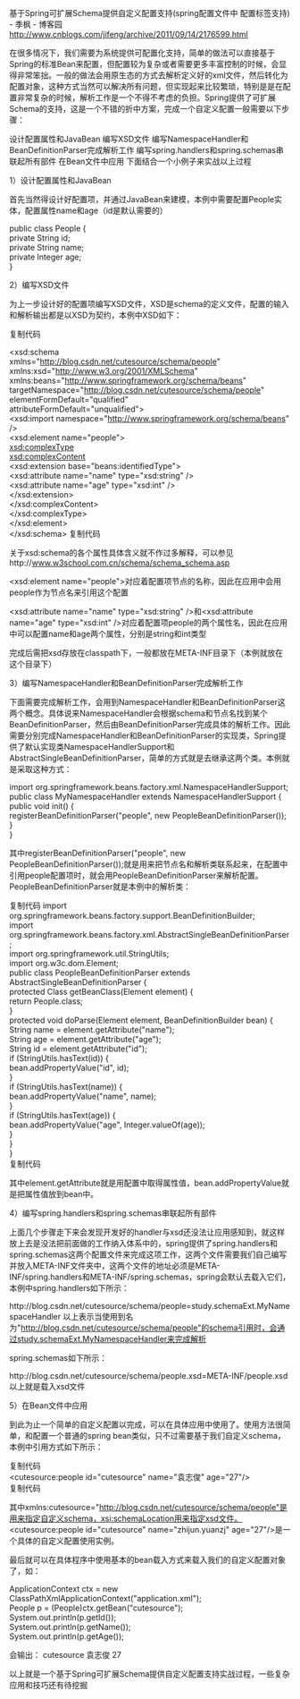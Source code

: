 基于Spring可扩展Schema提供自定义配置支持(spring配置文件中 配置标签支持) - 季枫 - 博客园 
http://www.cnblogs.com/jifeng/archive/2011/09/14/2176599.html

在很多情况下，我们需要为系统提供可配置化支持，简单的做法可以直接基于Spring的标准Bean来配置，但配置较为复杂或者需要更多丰富控制的时候，会显得非常笨拙。一般的做法会用原生态的方式去解析定义好的xml文件，然后转化为配置对象，这种方式当然可以解决所有问题，但实现起来比较繁琐，特别是是在配置非常复杂的时候，解析工作是一个不得不考虑的负担。Spring提供了可扩展Schema的支持，这是一个不错的折中方案，完成一个自定义配置一般需要以下步骤：

设计配置属性和JavaBean 
编写XSD文件 
编写NamespaceHandler和BeanDefinitionParser完成解析工作 
编写spring.handlers和spring.schemas串联起所有部件 
在Bean文件中应用 
下面结合一个小例子来实战以上过程

1）设计配置属性和JavaBean

首先当然得设计好配置项，并通过JavaBean来建模，本例中需要配置People实体，配置属性name和age（id是默认需要的）

 

public class People {  
    private String id;  
    private String name;  
    private Integer age;  
}  
 

2）编写XSD文件

为上一步设计好的配置项编写XSD文件，XSD是schema的定义文件，配置的输入和解析输出都是以XSD为契约，本例中XSD如下：

复制代码
<?xml version="1.0" encoding="UTF-8"?>  
<xsd:schema   
    xmlns="http://blog.csdn.net/cutesource/schema/people"  
    xmlns:xsd="http://www.w3.org/2001/XMLSchema"   
    xmlns:beans="http://www.springframework.org/schema/beans"  
    targetNamespace="http://blog.csdn.net/cutesource/schema/people"  
    elementFormDefault="qualified"   
    attributeFormDefault="unqualified">  
    <xsd:import namespace="http://www.springframework.org/schema/beans" />  
    <xsd:element name="people">  
        <xsd:complexType>  
            <xsd:complexContent>  
                <xsd:extension base="beans:identifiedType">  
                    <xsd:attribute name="name" type="xsd:string" />  
                    <xsd:attribute name="age" type="xsd:int" />  
                </xsd:extension>  
            </xsd:complexContent>  
        </xsd:complexType>  
    </xsd:element>  
</xsd:schema> 
复制代码
 

关于xsd:schema的各个属性具体含义就不作过多解释，可以参见http://www.w3school.com.cn/schema/schema_schema.asp

<xsd:element name="people">对应着配置项节点的名称，因此在应用中会用people作为节点名来引用这个配置

<xsd:attribute name="name" type="xsd:string" />和<xsd:attribute name="age" type="xsd:int" />对应着配置项people的两个属性名，因此在应用中可以配置name和age两个属性，分别是string和int类型

完成后需把xsd存放在classpath下，一般都放在META-INF目录下（本例就放在这个目录下）

3）编写NamespaceHandler和BeanDefinitionParser完成解析工作

下面需要完成解析工作，会用到NamespaceHandler和BeanDefinitionParser这两个概念。具体说来NamespaceHandler会根据schema和节点名找到某个BeanDefinitionParser，然后由BeanDefinitionParser完成具体的解析工作。因此需要分别完成NamespaceHandler和BeanDefinitionParser的实现类，Spring提供了默认实现类NamespaceHandlerSupport和AbstractSingleBeanDefinitionParser，简单的方式就是去继承这两个类。本例就是采取这种方式：

 

import org.springframework.beans.factory.xml.NamespaceHandlerSupport;  
public class MyNamespaceHandler extends NamespaceHandlerSupport {  
    public void init() {  
        registerBeanDefinitionParser("people", new PeopleBeanDefinitionParser());  
    }  
}  
 

其中registerBeanDefinitionParser("people", new PeopleBeanDefinitionParser());就是用来把节点名和解析类联系起来，在配置中引用people配置项时，就会用PeopleBeanDefinitionParser来解析配置。PeopleBeanDefinitionParser就是本例中的解析类：

 

复制代码
import org.springframework.beans.factory.support.BeanDefinitionBuilder;  
import org.springframework.beans.factory.xml.AbstractSingleBeanDefinitionParser;  
import org.springframework.util.StringUtils;  
import org.w3c.dom.Element;  
public class PeopleBeanDefinitionParser extends AbstractSingleBeanDefinitionParser {  
    protected Class getBeanClass(Element element) {  
        return People.class;  
    }  
    protected void doParse(Element element, BeanDefinitionBuilder bean) {  
        String name = element.getAttribute("name");  
        String age = element.getAttribute("age");  
        String id = element.getAttribute("id");  
        if (StringUtils.hasText(id)) {  
            bean.addPropertyValue("id", id);  
        }  
        if (StringUtils.hasText(name)) {  
            bean.addPropertyValue("name", name);  
        }  
        if (StringUtils.hasText(age)) {  
            bean.addPropertyValue("age", Integer.valueOf(age));  
        }  
    }  
}  
复制代码
 

其中element.getAttribute就是用配置中取得属性值，bean.addPropertyValue就是把属性值放到bean中。

4）编写spring.handlers和spring.schemas串联起所有部件

上面几个步骤走下来会发现开发好的handler与xsd还没法让应用感知到，就这样放上去是没法把前面做的工作纳入体系中的，spring提供了spring.handlers和spring.schemas这两个配置文件来完成这项工作，这两个文件需要我们自己编写并放入META-INF文件夹中，这两个文件的地址必须是META-INF/spring.handlers和META-INF/spring.schemas，spring会默认去载入它们，本例中spring.handlers如下所示：

http\://blog.csdn.net/cutesource/schema/people=study.schemaExt.MyNamespaceHandler
以上表示当使用到名为"http://blog.csdn.net/cutesource/schema/people"的schema引用时，会通过study.schemaExt.MyNamespaceHandler来完成解析

spring.schemas如下所示：

http\://blog.csdn.net/cutesource/schema/people.xsd=META-INF/people.xsd
以上就是载入xsd文件

5）在Bean文件中应用

到此为止一个简单的自定义配置以完成，可以在具体应用中使用了。使用方法很简单，和配置一个普通的spring bean类似，只不过需要基于我们自定义schema，本例中引用方式如下所示：
 

复制代码
<beans xmlns="http://www.springframework.org/schema/beans"  
    xmlns:xsi="http://www.w3.org/2001/XMLSchema-instance"   
    xmlns:cutesource="http://blog.csdn.net/cutesource/schema/people"  
    xsi:schemaLocation="  
http://www.springframework.org/schema/beans http://www.springframework.org/schema/beans/spring-beans-2.5.xsd  
http://blog.csdn.net/cutesource/schema/people http://blog.csdn.net/cutesource/schema/people.xsd">  
    <cutesource:people id="cutesource" name="袁志俊" age="27"/>  
</beans> 
复制代码
 

其中xmlns:cutesource="http://blog.csdn.net/cutesource/schema/people"是用来指定自定义schema，xsi:schemaLocation用来指定xsd文件。<cutesource:people id="cutesource" name="zhijun.yuanzj" age="27"/>是一个具体的自定义配置使用实例。

最后就可以在具体程序中使用基本的bean载入方式来载入我们的自定义配置对象了，如：

 

 

ApplicationContext ctx = new ClassPathXmlApplicationContext("application.xml");  
People p = (People)ctx.getBean("cutesource");  
System.out.println(p.getId());  
System.out.println(p.getName());  
System.out.println(p.getAge());  
 

会输出：
cutesource
袁志俊
27

以上就是一个基于Spring可扩展Schema提供自定义配置支持实战过程，一些复杂应用和技巧还有待挖掘